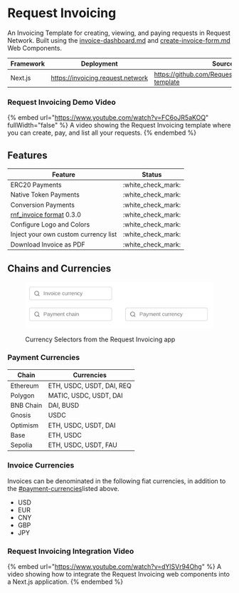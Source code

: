 # Request Invoicing

An Invoicing Template for creating, viewing, and paying requests in Request Network. Built using the [invoice-dashboard.md](../components/invoice-dashboard.md "mention") and [create-invoice-form.md](../components/create-invoice-form.md "mention") Web Components.

<table data-full-width="false"><thead><tr><th>Framework</th><th>Deployment</th><th>Source</th></tr></thead><tbody><tr><td>Next.js</td><td><a href="https://invoicing.request.network">https://invoicing.request.network</a></td><td><a href="https://github.com/RequestNetwork/invoicing-template">https://github.com/RequestNetwork/invoicing-template</a></td></tr></tbody></table>

### Request Invoicing Demo Video

{% embed url="https://www.youtube.com/watch?v=FC6oJR5aKOQ" fullWidth="false" %}
A video showing the Request Invoicing template where you can create, pay, and list all your requests.
{% endembed %}

## Features

| Feature                                                                                                                               | Status               |
| ------------------------------------------------------------------------------------------------------------------------------------- | -------------------- |
| ERC20 Payments                                                                                                                        | :white\_check\_mark: |
| Native Token Payments                                                                                                                 | :white\_check\_mark: |
| Conversion Payments                                                                                                                   | :white\_check\_mark: |
| [rnf\_invoice format](https://github.com/RequestNetwork/requestNetwork/tree/master/packages/data-format/src/format/rnf_invoice) 0.3.0 | :white\_check\_mark: |
| Configure Logo and Colors                                                                                                             | :white\_check\_mark: |
| Inject your own custom currency list                                                                                                  | :white\_check\_mark: |
| Download Invoice as PDF                                                                                                               | :white\_check\_mark: |

## Chains and Currencies

<figure><img src="../../../../.gitbook/assets/image (5) (1).png" alt=""><figcaption><p>Currency Selectors from the Request Invoicing app</p></figcaption></figure>

### Payment Currencies

| Chain     | Currencies                |
| --------- | ------------------------- |
| Ethereum  | ETH, USDC, USDT, DAI, REQ |
| Polygon   | MATIC, USDC, USDT, DAI    |
| BNB Chain | DAI, BUSD                 |
| Gnosis    | USDC                      |
| Optimism  | ETH, USDC, USDT, DAI      |
| Base      | ETH, USDC                 |
| Sepolia   | ETH, USDC, USDT, FAU      |

### Invoice Currencies

Invoices can be denominated in the following fiat currencies, in addition to the [#payment-currencies](./#payment-currencies "mention")listed above.

* USD
* EUR
* CNY
* GBP
* JPY

### Request Invoicing Integration Video

{% embed url="https://www.youtube.com/watch?v=dYlSVr94Ohg" %}
A video showing how to integrate the Request Invoicing web components into a Next.js application.
{% endembed %}
